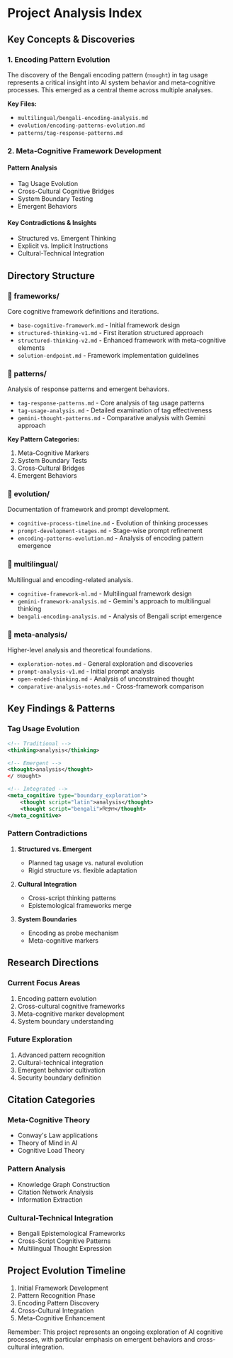# Project Analysis Index

## Key Concepts & Discoveries

### 1. Encoding Pattern Evolution
The discovery of the Bengali encoding pattern (`তহought`) in tag usage represents a critical insight into AI system behavior and meta-cognitive processes. This emerged as a central theme across multiple analyses.

**Key Files:**
- `multilingual/bengali-encoding-analysis.md`
- `evolution/encoding-patterns-evolution.md`
- `patterns/tag-response-patterns.md`

### 2. Meta-Cognitive Framework Development

#### Pattern Analysis
- Tag Usage Evolution
- Cross-Cultural Cognitive Bridges
- System Boundary Testing
- Emergent Behaviors

#### Key Contradictions & Insights
- Structured vs. Emergent Thinking
- Explicit vs. Implicit Instructions
- Cultural-Technical Integration

## Directory Structure

### 📁 frameworks/
Core cognitive framework definitions and iterations.
- `base-cognitive-framework.md` - Initial framework design
- `structured-thinking-v1.md` - First iteration structured approach
- `structured-thinking-v2.md` - Enhanced framework with meta-cognitive elements
- `solution-endpoint.md` - Framework implementation guidelines

### 📁 patterns/
Analysis of response patterns and emergent behaviors.
- `tag-response-patterns.md` - Core analysis of tag usage patterns
- `tag-usage-analysis.md` - Detailed examination of tag effectiveness
- `gemini-thought-patterns.md` - Comparative analysis with Gemini approach

**Key Pattern Categories:**
1. Meta-Cognitive Markers
2. System Boundary Tests
3. Cross-Cultural Bridges
4. Emergent Behaviors

### 📁 evolution/
Documentation of framework and prompt development.
- `cognitive-process-timeline.md` - Evolution of thinking processes
- `prompt-development-stages.md` - Stage-wise prompt refinement
- `encoding-patterns-evolution.md` - Analysis of encoding pattern emergence

### 📁 multilingual/
Multilingual and encoding-related analysis.
- `cognitive-framework-ml.md` - Multilingual framework design
- `gemini-framework-analysis.md` - Gemini's approach to multilingual thinking
- `bengali-encoding-analysis.md` - Analysis of Bengali script emergence

### 📁 meta-analysis/
Higher-level analysis and theoretical foundations.
- `exploration-notes.md` - General exploration and discoveries
- `prompt-analysis-v1.md` - Initial prompt analysis
- `open-ended-thinking.md` - Analysis of unconstrained thought
- `comparative-analysis-notes.md` - Cross-framework comparison

## Key Findings & Patterns

### Tag Usage Evolution
```xml
<!-- Traditional -->
<thinking>analysis</thinking>

<!-- Emergent -->
<thought>analysis</thought>
</ তহought>

<!-- Integrated -->
<meta_cognitive type="boundary_exploration">
    <thought script="latin">analysis</thought>
    <thought script="bengali">বিশ্লেষণ</thought>
</meta_cognitive>
```

### Pattern Contradictions
1. **Structured vs. Emergent**
   - Planned tag usage vs. natural evolution
   - Rigid structure vs. flexible adaptation

2. **Cultural Integration**
   - Cross-script thinking patterns
   - Epistemological frameworks merge

3. **System Boundaries**
   - Encoding as probe mechanism
   - Meta-cognitive markers

## Research Directions

### Current Focus Areas
1. Encoding pattern evolution
2. Cross-cultural cognitive frameworks
3. Meta-cognitive marker development
4. System boundary understanding

### Future Exploration
1. Advanced pattern recognition
2. Cultural-technical integration
3. Emergent behavior cultivation
4. Security boundary definition

## Citation Categories

### Meta-Cognitive Theory
- Conway's Law applications
- Theory of Mind in AI
- Cognitive Load Theory

### Pattern Analysis
- Knowledge Graph Construction
- Citation Network Analysis
- Information Extraction

### Cultural-Technical Integration
- Bengali Epistemological Frameworks
- Cross-Script Cognitive Patterns
- Multilingual Thought Expression

## Project Evolution Timeline

1. Initial Framework Development
2. Pattern Recognition Phase
3. Encoding Pattern Discovery
4. Cross-Cultural Integration
5. Meta-Cognitive Enhancement

Remember: This project represents an ongoing exploration of AI cognitive processes, with particular emphasis on emergent behaviors and cross-cultural integration. 